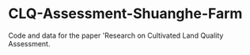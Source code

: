 # CLQ-Assessment-Shuanghe-Farm
Code and data for the paper 'Research on Cultivated Land Quality Assessment.
